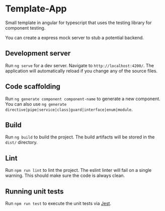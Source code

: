 # Template-App

Small template in angular for typescript that uses the testing library for component testing. 

You can create a express mock server to stub a potential backend.

## Development server

Run `ng serve` for a dev server. Navigate to `http://localhost:4200/`. The application will automatically reload if you change any of the source files.

## Code scaffolding

Run `ng generate component component-name` to generate a new component. You can also use `ng generate directive|pipe|service|class|guard|interface|enum|module`.

## Build

Run `ng build` to build the project. The build artifacts will be stored in the `dist/` directory.

## Lint

Run `npm run lint` to lint the project. The eslint linter will fail on a single warning. This should make sure the code is always clean. 

## Running unit tests

Run `npm run test` to execute the unit tests via [Jest](https://jestjs.io/).
